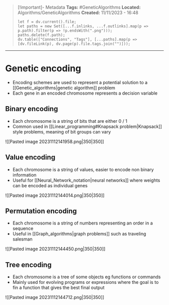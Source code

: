 > [!important]- Metadata
> **Tags:** #GeneticAlgorithms
> **Located:** Algorithms/GeneticAlgorithms
> **Created:** 11/11/2023 - 16:48
> ```dataviewjs
> let f = dv.current().file;
> let paths = new Set([...f.inlinks, ...f.outlinks].map(p => p.path).filter(p => !p.endsWith(".png")));
> paths.delete(f.path);
> dv.table(["Connections", "Tags"], [...paths].map(p => [dv.fileLink(p), dv.page(p).file.tags.join("")]));
> ```

___
# Genetic encoding
- Encoding schemes are used to represent a potential solution to a [[Genetic_algorithms|genetic algorithm]] problem
- Each gene in an encoded chromosome represents a decision variable
## Binary encoding 
- Each chromosome is a string of bits that are either 0 / 1
- Common used in [[Linear_programming#Knapsack problem|Knapsack]] style problems, meaning of bit groups can vary 

![[Pasted image 20231112141958.png|350|350]]
## Value encoding 
- Each chromosome is a string of values, easier to encode non binary information
- Useful for [[Neural_Network_notation|neural networks]] where weights can be encoded as individual genes 

![[Pasted image 20231112144014.png|350|350]]
## Permutation encoding 
- Each chromosome is a string of numbers representing an order in a sequence 
- Useful in [[Graph_algorithms|graph problems]] such as traveling salesman

![[Pasted image 20231112144450.png|350|350]]


## Tree encoding 
- Each chromosome is a tree of some objects eg functions or commands 
- Mainly used for evolving programs or expressions where the goal is to fin a function that gives the best final output 

![[Pasted image 20231112144712.png|350|350]]